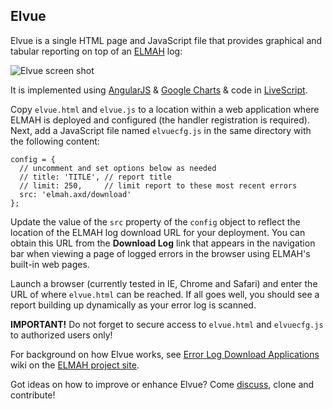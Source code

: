 Elvue
-----

Elvue is a single HTML page and JavaScript file that provides graphical and 
tabular reporting on top of an [ELMAH][elmah] log:

![Elvue screen shot][ipadshot]

It is implemented using [AngularJS][angularjs] & [Google Charts][gcharts] & 
code in [LiveScript][ls].

Copy `elvue.html` and `elvue.js` to a location within a web application where 
ELMAH is deployed and configured (the handler registration is required). Next, 
add a JavaScript file named `elvuecfg.js` in the same directory with the 
following content:

    config = {
      // uncomment and set options below as needed
      // title: 'TITLE', // report title
      // limit: 250,     // limit report to these most recent errors
      src: 'elmah.axd/download'
    };

Update the value of the `src` property of the `config` object to reflect the 
location of the ELMAH log download URL for your deployment. You can obtain 
this URL from the **Download Log** link that appears in the navigation bar 
when viewing a page of logged errors in the browser using ELMAH's built-in 
web pages.

Launch a browser (currently tested in IE, Chrome and Safari) and enter the 
URL of where `elvue.html` can be reached. If all goes well, you should see a 
report building up dynamically as your error log is scanned.

**IMPORTANT!** Do not forget to secure access to `elvue.html` and 
`elvuecfg.js` to authorized users only!

For background on how Elvue works, see [Error Log Download 
Applications][errdlapps] wiki on the [ELMAH project site][elmah].

Got ideas on how to improve or enhance Elvue? Come [discuss][devgrp], 
clone and contribute!


  [elmah]: https://elmah.github.io/
  [ipadshot]: http://wiki.elmah.googlecode.com/hg/elvue.png
  [errdlapps]: https://elmah.github.io/a/error-log-download-applications/
  [devgrp]: http://groups.google.com/group/elmah-dev
  [angularjs]: https://angularjs.org/
  [gcharts]: https://developers.google.com/chart/
  [ls]: http://livescript.net/